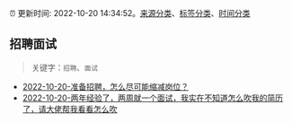 :alarm_clock: 更新时间: 2022-10-20 14:34:52。[来源分类](../README.md)、[标签分类](../TAGS.md)、[时间分类](../TIMELINE.md)

## 招聘面试


> 关键字：`招聘`、`面试`



- [2022-10-20-准备招聘，怎么尽可能缩减岗位？](https://www.v2ex.com/t/888546) 
- [2022-10-20-两年经验了，两周就一个面试，我实在不知道怎么吹我的简历了，请大佬帮我看看怎么吹](https://www.v2ex.com/t/888532) 